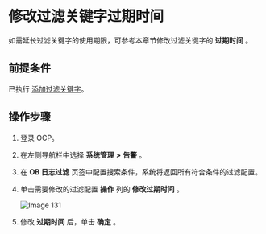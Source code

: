 修改过滤关键字过期时间
================================

如需延长过滤关键字的使用期限，可参考本章节修改过滤关键字的 **过期时间** 。

前提条件
-------------------------

已执行 [添加过滤关键字](../900.alert-management/1700.ob-log-filtering-1.md)。

操作步骤
-------------------------

1. 登录 OCP。

2. 在左侧导航栏中选择 **系统管理** **\>** **告警** 。

3. 在 **OB 日志过滤** 页签中配置搜索条件，系统将返回所有符合条件的过滤配置。

4. 单击需要修改的过滤配置 **操作** 列的 **修改过期时间** 。

   ![Image 131](https://help-static-aliyun-doc.aliyuncs.com/assets/img/zh-CN/1091988461/p426029.png)

5. 修改 **过期时间** 后，单击 **确定** 。
